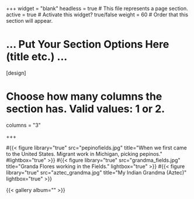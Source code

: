 +++
widget = "blank"
headless = true  # This file represents a page section.
active = true  # Activate this widget? true/false
weight = 60  # Order that this section will appear.

# ... Put Your Section Options Here (title etc.) ...

[design]
  # Choose how many columns the section has. Valid values: 1 or 2.
  columns = "3"

+++

#{{< figure library="true" src="pepinofields.jpg" title="When we first came to the United States.  Migrant work in Michigan, picking pepinos." #lightbox="true" >}}
#{{< figure library="true" src="grandma_fields.jpg" title="Granda Flores working in the Fields." lightbox="true" >}}
#{{< figure library="true" src="aztec_grandma.jpg" title="My Indian Grandma (Aztec)" lightbox="true" >}}

{{< gallery album="<gallery>" >}}